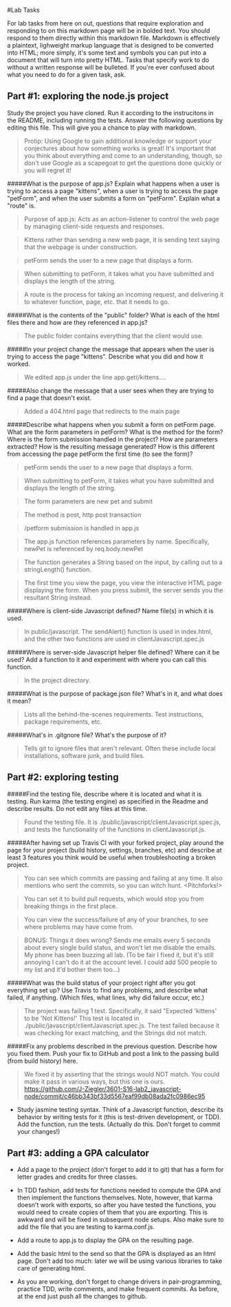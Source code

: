 #Lab Tasks

For lab tasks from here on out, questions that require exploration and responding to on this markdown page will be in bolded text. You should respond to them directly within this markdown file. Markdown is effectively a plaintext, lighweight markup language that is designed to be converted into HTML; more simply, it's some text and symbols you can put into a document that will turn into pretty HTML.
Tasks that specify work to do without a written response will be bulleted.
If you're ever confused about what you need to do for a given task, ask.

## Part #1: exploring the node.js project
Study the project you have cloned. Run it according to the instrucitons in the README, including running the tests. Answer the following questions by editing this file.  This will give you a chance to play with markdown.

> Protip: Using Google to gain additional knowledge or support your conjectures about how something works is great! It's important that you think about everything and come to an understanding, though, so don't use Google as a scapegoat to get the questions done quickly or you will regret it!

#####What is the purpose of app.js? Explain what happens when a user is trying to access a page "kittens", when a user is trying to access the page "petForm", and when the user submits a form on "petForm". Explain what a "route" is.

> Purpose of app.js: Acts as an action-listener to control the web page by managing client-side requests and responses.

> Kittens rather than sending a new web page, it is sending text saying that the webpage is under construction.

> petForm sends the user to a new page that displays a form.

> When submitting to petForm, it takes what you have submitted and displays the length of the string.

> A route is the process for taking an incoming request, and delivering it to whatever function, page, etc. that it needs to go.

#####What is the contents of the "public" folder? What is each of the html files there and how are they referenced in app.js?

> The public folder contains everything that the client would use.

#####In your project change the message that appears when the user is trying to access the page "kittens". Describe what you did and how it worked.

> We edited app.js under the line app.get(/kittens....

#####Also change the message that a user sees when they are trying to find a page that doesn't exist.

> Added a 404.html page that redirects to the main page

#####Describe what happens when you submit a form on petForm page. What are the form parameters in petForm? What is the method for the form? Where is the form submission handled in the project? How are parameters extracted? How is the resulting message generated? How is this different from accessing the page petForm the first time (to see the form)?

> petForm sends the user to a new page that displays a form.

> When submitting to petForm, it takes what you have submitted and displays the length of the string.

> The form parameters are new pet and submit

> The method is post, http post transaction

> /petform submission is handled in app.js

> The app.js function references parameters by name. Specifically, newPet is referenced by req.body.newPet

> The function generates a String based on the input, by calling out to a stringLength() function.

> The first time you view the page, you view the interactive HTML page displaying the form. When you press submit, the server sends you the resultant String instead.

#####Where is client-side Javascript defined? Name file(s) in which it is used.

> In public/javascript. The sendAlert() function is used in index.html, and the other two functions are used in clientJavascript.spec.js

#####Where is server-side Javascript helper file defined? Where can it be used? Add a function to it and experiment with where you can call this function.

> In the project directory.

#####What is the purpose of package.json file? What's in it, and what does it mean?

> Lists all the behind-the-scenes requirements. Test instructions, package requirements, etc.

#####What's in .gitgnore file? What's the purpose of it?

> Tells git to ignore files that aren't relevant. Often these include local installations, software junk, and build files.

## Part #2: exploring testing

#####Find the testing file, describe where it is located and what it is testing. Run karma (the testing engine) as specified in the Readme and describe results. Do not edit any files at this time.

> Found the testing file. It is ./public/javascript/clientJavascript.spec.js, and tests the functionality of the functions in clientJavascript.js.

#####After having set up Travis CI with your forked project, play around the page for your project (build history, settings, branches, etc) and describe at least 3 features you think would be useful when troubleshooting a broken project.

> You can see which commits are passing and failing at any time. It also mentions who sent the commits, so you can witch hunt. <Pitchforks!>

> You can set it to build pull requests, which would stop you from breaking things in the first place.

> You can view the success/failure of any of your branches, to see where problems may have come from.

> BONUS: Things it does wrong? Sends me emails every 5 seconds about every single build status, and won't let me disable the emails. My phone has been buzzing all lab. (To be fair I fixed it, but it's still annoying I can't do it at the account level. I could add 500 people to my list and it'd bother them too...)

#####What was the build status of your project right after you got everything set up? Use Travis to find any problems, and describe what failed, if anything. (Which files, what lines, why did failure occur, etc.)

> The project was failing 1 test. Specifically, it said "Expected 'kittens' to be 'Not Kittens!' This test is located in ./public/javascript/clientJavascript.spec.js. The test failed because it was checking for exact matching, and the Strings did not match.

#####Fix any problems described in the previous question. Describe how you fixed them. Push your fix to GitHub and post a link to the passing build (from build history) here.

> We fixed it by asserting that the strings would NOT match. You could make it pass in various ways, but this one is ours.
> https://github.com/J-Ziegler/3601-S16-lab2_javascript-node/commit/c46bb343bf33d5567eaf99db08ada2fc0986ec95

- Study jasmine testing syntax. Think of a Javascript function, describe its behavior by writing tests for it (this is test-driven development, or TDD). Add the function, run the tests. (Actually do this. Don't forget to commit your changes!)

## Part #3: adding a GPA calculator

- Add a page to the project (don't forget to add it to git) that has a form for letter grades and credits for three classes.

- In TDD fashion, add tests for functions needed to compute the GPA and then implement the functions themselves. Note, however, that karma doesn't work with exports, so after you have tested the functions, you would need to create copies of them that you are exporting. This is awkward and will be fixed in subsequent node setups. Also make sure to add the file that you are testing to karma.conf.js.

- Add a route to app.js to display the GPA on the resulting page.

- Add the basic html to the send so that the GPA is displayed as an html page. Don't add too much: later we will be using various libraries to take care of generating html.

- As you are working, don't forget to change drivers in pair-programming, practice TDD, write comments, and make frequent commits. As before, at the end just push all the changes to github.
